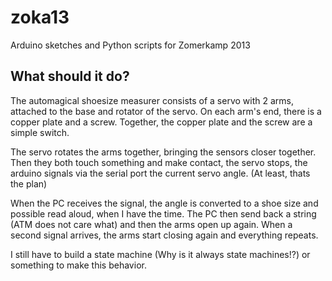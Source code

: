 zoka13
======

Arduino sketches and Python scripts for Zomerkamp 2013

What should it do?
------------------

The automagical shoesize measurer consists of a servo with 2 arms, attached to the base and rotator of the servo.
On each arm's end, there is a copper plate and a screw. Together, the copper plate and the screw are a simple switch.

The servo rotates the arms together, bringing the sensors closer together. 
Then they both touch something and make contact, the servo stops, the arduino signals via the serial port the current servo angle. 
(At least, thats the plan)

When the PC receives the signal, the angle is converted to a shoe size and possible read aloud, when I have the time. 
The PC then send back a string (ATM does not care what) and then the arms open up again.
When a second signal arrives, the arms start closing again and everything repeats.

I still have to build a state machine (Why is it always state machines!?) or something to make this behavior.
